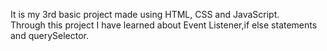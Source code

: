 It is my 3rd basic project made using HTML, CSS and JavaScript.<br>
Through this project I have learned about Event Listener,if else statements and querySelector.